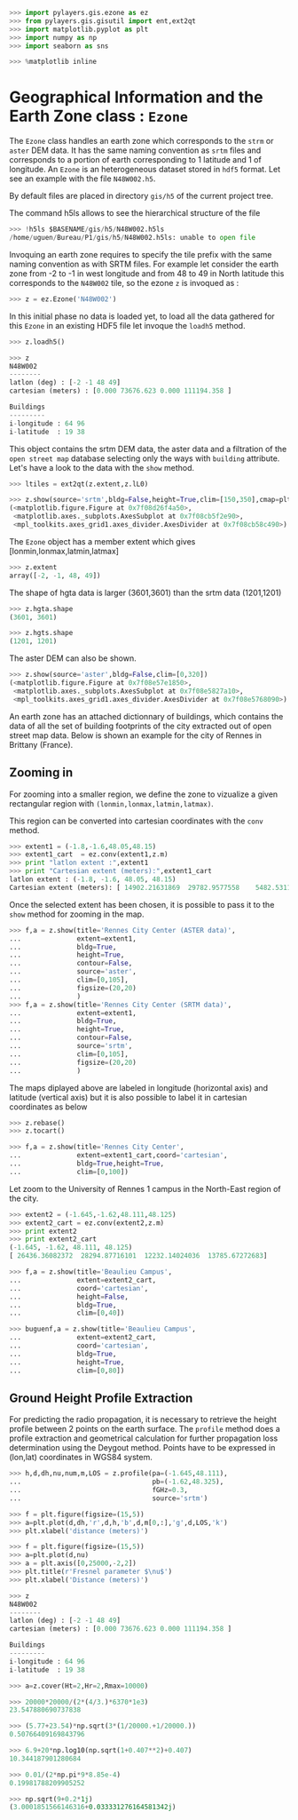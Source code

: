 ```python
>>> import pylayers.gis.ezone as ez
>>> from pylayers.gis.gisutil import ent,ext2qt
>>> import matplotlib.pyplot as plt
>>> import numpy as np
>>> import seaborn as sns
```

```python
>>> %matplotlib inline
```

# Geographical Information and the Earth Zone class : `Ezone`

The `Ezone` class handles an earth zone which corresponds to the `strm` or `aster` DEM data. It has the same naming convention as `srtm` files
and corresponds to a portion of earth corresponding to 1 latitude and 1 of longitude.
An `Ezone` is an heterogeneous dataset stored in `hdf5` format.
Let see an example with the file `N48W002.h5`.

By default files are placed in directory `gis/h5` of the current project tree.

The command h5ls allows to see the hierarchical structure of the file

```python
>>> !h5ls $BASENAME/gis/h5/N48W002.h5ls
/home/uguen/Bureau/P1/gis/h5/N48W002.h5ls: unable to open file
```

Invoquing an earth zone requires to specify the tile prefix with the same
naming convention as with SRTM files. For example let consider the earth zone
from -2 to -1 in west longitude and from 48 to 49 in North latitude this
corresponds to the `N48W002` tile, so the ezone `z` is invoqued as :

```python
>>> z = ez.Ezone('N48W002')
```

In this initial phase no data is loaded yet, to load all the data gathered for this `Ezone` in an existing HDF5 file let invoque the `loadh5` method.

```python
>>> z.loadh5()
```

```python
>>> z
N48W002
--------
latlon (deg) : [-2 -1 48 49]
cartesian (meters) : [0.000 73676.623 0.000 111194.358 ] 

Buildings 
--------- 
i-longitude : 64 96
i-latitude  : 19 38
```

This object contains the srtm DEM data, the aster data and a filtration of the `open street map` database selecting only the ways with `building` attribute. Let's have a look to the data with the `show` method.

```python
>>> ltiles = ext2qt(z.extent,z.lL0)
```

```python
>>> z.show(source='srtm',bldg=False,height=True,clim=[150,350],cmap=plt.cm.hot,alpha=1)
(<matplotlib.figure.Figure at 0x7f08d26f4a50>,
 <matplotlib.axes._subplots.AxesSubplot at 0x7f08cb5f2e90>,
 <mpl_toolkits.axes_grid1.axes_divider.AxesDivider at 0x7f08cb58c490>)
```

The `Ezone` object has a member extent which gives [lonmin,lonmax,latmin,latmax]

```python
>>> z.extent
array([-2, -1, 48, 49])
```

The shape of hgta data is larger (3601,3601) than the srtm data (1201,1201)

```python
>>> z.hgta.shape
(3601, 3601)
```

```python
>>> z.hgts.shape
(1201, 1201)
```

The aster DEM can also be shown.

```python
>>> z.show(source='aster',bldg=False,clim=[0,320])
(<matplotlib.figure.Figure at 0x7f08e57e1850>,
 <matplotlib.axes._subplots.AxesSubplot at 0x7f08e5827a10>,
 <mpl_toolkits.axes_grid1.axes_divider.AxesDivider at 0x7f08e5768090>)
```

An earth zone has an attached dictionnary of buildings, which contains the data of all the set of building footprints of the city extracted out of open street map data. Below is shown an example for the city of Rennes in Brittany (France).

## Zooming in

For zooming into a smaller region, we define the zone to vizualize a given rectangular region with
`(lonmin,lonmax,latmin,latmax)`.

This region can be converted into cartesian coordinates with the `conv` method.

```python
>>> extent1 = (-1.8,-1.6,48.05,48.15)
>>> extent1_cart  = ez.conv(extent1,z.m)
>>> print "latlon extent :",extent1
>>> print "Cartesian extent (meters):",extent1_cart
latlon extent : (-1.8, -1.6, 48.05, 48.15)
Cartesian extent (meters): [ 14902.21631869  29782.9577558    5482.53114884  16563.42201909]
```

Once the selected extent has been chosen, it is possible to pass it to the `show` method for zooming in the map.

```python
>>> f,a = z.show(title='Rennes City Center (ASTER data)',
...              extent=extent1,
...              bldg=True,
...              height=True,
...              contour=False,
...              source='aster',
...              clim=[0,105],
...              figsize=(20,20)
...              )
>>> f,a = z.show(title='Rennes City Center (SRTM data)',
...              extent=extent1,
...              bldg=True,
...              height=True,
...              contour=False,
...              source='srtm',
...              clim=[0,105],
...              figsize=(20,20)
...              )
```

The maps diplayed above are labeled in longitude (horizontal axis) and latitude (vertical axis) but it is also possible to label it in cartesian coordinates as below

```python
>>> z.rebase()
>>> z.tocart()
```

```python
>>> f,a = z.show(title='Rennes City Center',
...              extent=extent1_cart,coord='cartesian',
...              bldg=True,height=True,
...              clim=[0,100])
```

Let zoom to the University of Rennes 1 campus in the North-East region of the city.

```python
>>> extent2 = (-1.645,-1.62,48.111,48.125)
>>> extent2_cart = ez.conv(extent2,z.m)
>>> print extent2
>>> print extent2_cart
(-1.645, -1.62, 48.111, 48.125)
[ 26436.36082372  28294.87716101  12232.14024036  13785.67272683]
```

```python
>>> f,a = z.show(title='Beaulieu Campus',
...              extent=extent2_cart,
...              coord='cartesian',
...              height=False,
...              bldg=True,
...              clim=[0,40])
```

```python
>>> buguenf,a = z.show(title='Beaulieu Campus',
...              extent=extent2_cart,
...              coord='cartesian',
...              bldg=True,
...              height=True,
...              clim=[0,80])
```

## Ground Height Profile Extraction

For predicting the radio propagation, it is necessary to retrieve the height profile between 2 points on the earth surface. The `profile` method does a profile extraction and geometrical calculation for further propagation loss determination using the Deygout method. Points have to be expressed in (lon,lat) coordinates in WGS84 system.

```python
>>> h,d,dh,nu,num,m,LOS = z.profile(pa=(-1.645,48.111),
...                                 pb=(-1.62,48.325),
...                                 fGHz=0.3,
...                                 source='srtm')
```

```python
>>> f = plt.figure(figsize=(15,5))
>>> a=plt.plot(d,dh,'r',d,h,'b',d,m[0,:],'g',d,LOS,'k')
>>> plt.xlabel('distance (meters)')
```

```python
>>> f = plt.figure(figsize=(15,5))
>>> a=plt.plot(d,nu)
>>> a = plt.axis([0,25000,-2,2])
>>> plt.title(r'Fresnel parameter $\nu$')
>>> plt.xlabel('Distance (meters)')
```

```python
>>> z
N48W002
--------
latlon (deg) : [-2 -1 48 49]
cartesian (meters) : [0.000 73676.623 0.000 111194.358 ] 

Buildings 
--------- 
i-longitude : 64 96
i-latitude  : 19 38
```

```python
>>> a=z.cover(Ht=2,Hr=2,Rmax=10000)
```

```python
>>> 20000*20000/(2*(4/3.)*6370*1e3)
23.547880690737838
```

```python
>>> (5.77+23.54)*np.sqrt(3*(1/20000.+1/20000.))
0.50766409169843796
```

```python
>>> 6.9+20*np.log10(np.sqrt(1+0.407**2)+0.407)
10.344187901280684
```

```python
>>> 0.01/(2*np.pi*9*8.85e-4)
0.19981788209905252
```

```python
>>> np.sqrt(9+0.2*1j)
(3.0001851566146316+0.033331276164581342j)
```

```python

```

